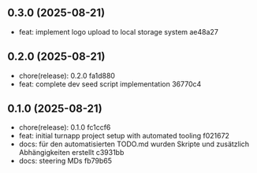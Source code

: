 ## 0.3.0 (2025-08-21)

* feat: implement logo upload to local storage system ae48a27



## 0.2.0 (2025-08-21)

* chore(release): 0.2.0 fa1d880
* feat: complete dev seed script implementation 36770c4



## 0.1.0 (2025-08-21)

* chore(release): 0.1.0 fc1ccf6
* feat: initial turnapp project setup with automated tooling f021672
* docs: für den automatisierten TODO.md wurden Skripte und zusätzlich Abhängigkeiten erstellt c3931bb
* docs: steering MDs fb79b65



